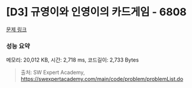 # [D3] 규영이와 인영이의 카드게임 - 6808 

[문제 링크](https://swexpertacademy.com/main/code/problem/problemDetail.do?contestProbId=AWgv9va6HnkDFAW0) 

### 성능 요약

메모리: 20,012 KB, 시간: 2,718 ms, 코드길이: 2,733 Bytes



> 출처: SW Expert Academy, https://swexpertacademy.com/main/code/problem/problemList.do